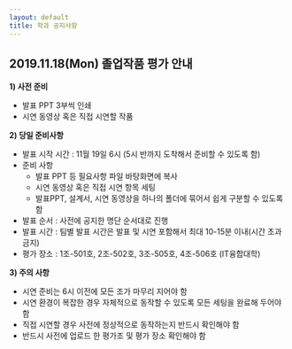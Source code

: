 ```yaml
---
layout: default
title: 학과 공지사항
---
```


## 2019.11.18(Mon) 졸업작품 평가 안내

**1) 사전 준비**
  * 발표 PPT 3부씩 인쇄
  * 시연 동영상 혹은 직접 시연할 작품

**2) 당일 준비사항**
  * 발표 시작 시간 : 11월 19일 6시 (5시 반까지 도착해서 준비할 수 있도록 함)
  * 준비 사항
     - 발표 PPT 등 필요사항 파일 바탕화면에 복사
     - 시연 동영상 혹은 직접 시연 항목 세팅
     - 발표PPT, 설계서, 시연 동영상을 하나의 폴더에 묶어서 쉽게 구분할 수 있도록 함
  *  발표 순서 : 사전에 공지한 명단 순서대로 진행
  * 발표 시간 : 팀별 발표 시간은 발표 및 시연 포함해서 최대 10-15분 이내(시간 초과 금지)
  * 평가 장소 : 1조-501호, 2조-502호, 3조-505호, 4조-506호 (IT융합대학)

**3) 주의 사항**
  * 시연 준비는 6시 이전에 모든 조가 마무리 지어야 함
  * 시연 환경이 복잡한 경우 자체적으로 동작할 수 있도록 모든 세팅을 완료해 두어야 함
  * 직접 시연할 경우 사전에 정상적으로 동작하는지 반드시 확인해야 함
  * 반드시 사전에 업로드 한 평가조 및 평가 장소 확인해야 함 

